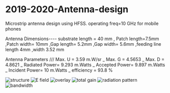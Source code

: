 # 2019-2020-Antenna-design
Microstrip antenna design using HFSS. operating freq=10 GHz for mobile phones

Antenna Dimensions---- substrate length = 40 mm , Patch length=7.5mm ,Patch width= 10mm ,Gap length= 5.2mm ,Gap width= 5.6mm ,feeding line length 4mm ,width 3.52 mm

Antenna Parameters /// Max. U = 3.59 m.W/sr _  Max. G = 4.5653 _ Max. D = 4.8621 _ Radiated Power= 9.293 m.Watts _ Accepted Power= 9.897 m.Watts _ Incident Power= 10 m.Watts _ efficiency = 93.8 %

![structure](https://user-images.githubusercontent.com/77674223/136120604-92d1a7f7-cdaa-4ae0-a8ec-dc7d96c3aec4.PNG)
![E field](https://user-images.githubusercontent.com/77674223/136121089-04f616f4-54a3-40cf-b165-2c58e620a346.PNG)
![overlay](https://user-images.githubusercontent.com/77674223/136121112-04878832-c515-4bce-8ff2-3ccbd9eb550e.PNG)
![total gain](https://user-images.githubusercontent.com/77674223/136121147-e22fa8e0-c6be-48ac-ba67-99d8d434c938.PNG)
![radiation pattern](https://user-images.githubusercontent.com/77674223/136121185-29b33a82-42ae-44b4-aafe-1fc497c91e57.PNG)
![bandwidth](https://user-images.githubusercontent.com/77674223/136121224-c2ef0cec-a3a7-485c-9761-c5e45fc52cdc.PNG)
